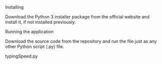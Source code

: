 Installing

Download the Python 3 installer package from the official website and install it, if not installed previously.

Running the application

Download the source code from the repository and run the file just as any other Python script (.py) file.

typingSpeed.py